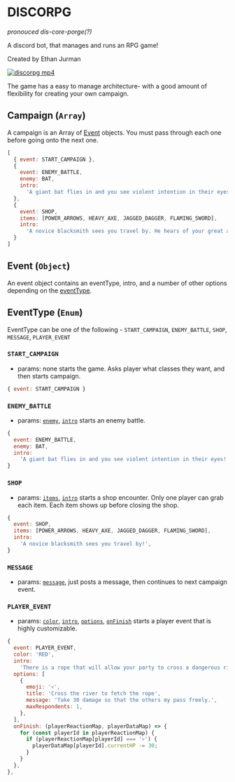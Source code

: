 # DISCORPG

_pronouced dis-core-porge(?)_

A discord bot, that manages and runs an RPG game!

Created by Ethan Jurman

[![discorpg mp4](https://user-images.githubusercontent.com/1131494/64365370-f1a19300-cfe1-11e9-944b-ae955c4384aa.gif)
](https://www.youtube.com/watch?v=SVo6sASNRc4)

The game has a easy to manage architecture- with a good amount of flexibility for creating your own campaign.

## Campaign (`Array`)
A campaign is an Array of [Event](#event) objects. You must pass through each one before going onto the next one.

```js
[
  { event: START_CAMPAIGN },
  {
    event: ENEMY_BATTLE,
    enemy: BAT,
    intro:
      'A giant bat flies in and you see violent intention in their eyes!',
  },
  {
    event: SHOP,
    items: [POWER_ARROWS, HEAVY_AXE, JAGGED_DAGGER, FLAMING_SWORD],
    intro:
      'A novice blacksmith sees you travel by. He hears of your great adventure and offers some weapons (to hopefully spread his brand!)',
  }
]
```

## Event (`Object`)
An event object contains an eventType, intro, and a number of other options depending on the [eventType](#eventtype).

## EventType (`Enum`)
EventType can be one of the following - `START_CAMPAIGN`, `ENEMY_BATTLE`, `SHOP`, `MESSAGE`, `PLAYER_EVENT`

### `START_CAMPAIGN`
- params: none
starts the game. Asks player what classes they want, and then starts campaign.

```js
{ event: START_CAMPAIGN }
```

### `ENEMY_BATTLE`
- params: [`enemy`](#enemy-type), [`intro`](#intro-message)
starts an enemy battle.

```js
{
  event: ENEMY_BATTLE,
  enemy: BAT,
  intro:
    'A giant bat flies in and you see violent intention in their eyes!',
}
```

### `SHOP`
- params: [`items`](#item), [`intro`](#intro-message)
starts a shop encounter. Only one player can grab each item. Each item shows up before closing the shop.

```js
{
  event: SHOP,
  items: [POWER_ARROWS, HEAVY_AXE, JAGGED_DAGGER, FLAMING_SWORD],
  intro:
    'A novice blacksmith sees you travel by!',
}
```

### `MESSAGE`
- params: [`message`](#message),
just posts a message, then continues to next campaign event.

### `PLAYER_EVENT`
- params: [`color`](#color), [`intro`](#intro-message), [`options`](#options), [`onFinish`](#onFinish)
starts a player event that is highly customizable.

```js
{
  event: PLAYER_EVENT,
  color: 'RED',
  intro:
    'There is a rope that will allow your party to cross a dangerous river, but one must traverse the sickening waves to reach it for the rest to go unharms',
  options: [
    {
      emoji: '💀',
      title: 'Cross the river to fetch the rope',
      message: 'Take 30 damage so that the others my pass freely.',
      maxRespondents: 1,
    },
  ],
  onFinish: (playerReactionMap, playerDataMap) => {
    for (const playerId in playerReactionMap) {
      if (playerReactionMap[playerId] === '💀') {
        playerDataMap[playerId].currentHP -= 30;
      }
    }
  },
},
```
